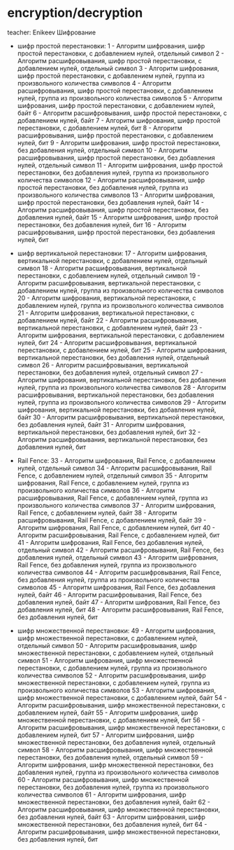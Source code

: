 # encryption/decryption
 teacher: Enikeev
Шифрование

* шифр простой перестановки:
1  - Алгоритм шифрования, шифр простой перестановки, с добавлением нулей, отдельный символ 
2  - Алгоритм расшифровывания, шифр простой перестановки, с добавлением нулей, отдельный символ 
3  - Алгоритм шифрования, шифр простой перестановки, с добавлением нулей, группа из произвольного количества символов 
4  - Алгоритм расшифровывания, шифр простой перестановки, с добавлением нулей, группа из произвольного количества символов 
5  - Алгоритм шифрования, шифр простой перестановки, с добавлением нулей, байт 
6  - Алгоритм расшифровывания, шифр простой перестановки, с добавлением нулей, байт 
7  - Алгоритм шифрования, шифр простой перестановки, с добавлением нулей, бит
8  - Алгоритм расшифровывания, шифр простой перестановки, с добавлением нулей, бит
9  - Алгоритм шифрования, шифр простой перестановки, без добавления нулей, отдельный символ 
10 - Алгоритм расшифровывания, шифр простой перестановки, без добавления нулей, отдельный символ 
11 - Алгоритм шифрования, шифр простой перестановки, без добавления нулей, группа из произвольного количества символов 
12 - Алгоритм расшифровывания, шифр простой перестановки, без добавления нулей, группа из произвольного количества символов 
13 - Алгоритм шифрования, шифр простой перестановки, без добавления нулей, байт 
14 - Алгоритм расшифровывания, шифр простой перестановки, без добавления нулей, байт 
15 - Алгоритм шифрования, шифр простой перестановки, без добавления нулей, бит
16 - Алгоритм расшифровывания, шифр простой перестановки, без добавления нулей, бит

*  шифр вертикальной перестановки:
17 - Алгоритм шифрования, вертикальной перестановки, с добавлением нулей, отдельный символ 
18 - Алгоритм расшифровывания, вертикальной перестановки, с добавлением нулей, отдельный символ 
19 - Алгоритм расшифровывания, вертикальной перестановки, с добавлением нулей, группа из произвольного количества символов 
20 - Алгоритм шифрования, вертикальной перестановки, с добавлением нулей, группа из произвольного количества символов 
21 - Алгоритм шифрования, вертикальной перестановки, с добавлением нулей, байт 
22 - Алгоритм расшифровывания, вертикальной перестановки, с добавлением нулей, байт 
23 - Алгоритм шифрования, вертикальной перестановки, с добавлением нулей, бит
24 - Алгоритм расшифровывания, вертикальной перестановки, с добавлением нулей, бит
25 - Алгоритм шифрования, вертикальной перестановки, без добавления нулей, отдельный символ 
26 - Алгоритм расшифровывания, вертикальной перестановки, без добавления нулей, отдельный символ 
27 - Алгоритм шифрования, вертикальной перестановки, без добавления нулей, группа из произвольного количества символов 
28 - Алгоритм расшифровывания, вертикальной перестановки, без добавления нулей, группа из произвольного количества символов
29 - Алгоритм шифрования, вертикальной перестановки, без добавления нулей, байт 
30 - Алгоритм расшифровывания, вертикальной перестановки, без добавления нулей, байт
31 - Алгоритм шифрования, вертикальной перестановки, без добавления нулей, бит
32 - Алгоритм расшифровывания, вертикальной перестановки, без добавления нулей, бит

*  Rail Fence:
33 - Алгоритм шифрования, Rail Fence, с добавлением нулей, отдельный символ 
34 - Алгоритм расшифровывания, Rail Fence, с добавлением нулей, отдельный символ 
35 - Алгоритм шифрования, Rail Fence, с добавлением нулей, группа из произвольного количества символов 
36 - Алгоритм расшифровывания, Rail Fence, с добавлением нулей, группа из произвольного количества символов
37 - Алгоритм шифрования, Rail Fence, с добавлением нулей, байт 
38 - Алгоритм расшифровывания, Rail Fence, с добавлением нулей, байт 
39 - Алгоритм шифрования, Rail Fence, с добавлением нулей, бит
40 - Алгоритм расшифровывания, Rail Fence, с добавлением нулей, бит
41 - Алгоритм шифрования, Rail Fence, без добавления нулей, отдельный символ 
42 - Алгоритм расшифровывания, Rail Fence, без добавления нулей, отдельный символ
43 - Алгоритм шифрования, Rail Fence, без добавления нулей, группа из произвольного количества символов 
44 - Алгоритм расшифровывания, Rail Fence, без добавления нулей, группа из произвольного количества символов
45 - Алгоритм шифрования, Rail Fence, без добавления нулей, байт 
46 - Алгоритм расшифровывания, Rail Fence, без добавления нулей, байт
47 - Алгоритм шифрования, Rail Fence, без добавления нулей, бит
48 - Алгоритм расшифровывания, Rail Fence, без добавления нулей, бит
 
*  шифр множественной перестановки:
49 - Алгоритм шифрования, шифр множественной перестановки, с добавлением нулей, отдельный символ 
50 - Алгоритм расшифровывания, шифр множественной перестановки, с добавлением нулей, отдельный символ
51 - Алгоритм шифрования, шифр множественной перестановки, с добавлением нулей, группа из произвольного количества символов 
52 - Алгоритм расшифровывания, шифр множественной перестановки, с добавлением нулей, группа из произвольного количества символов 
53 - Алгоритм шифрования, шифр множественной перестановки, с добавлением нулей, байт 
54 - Алгоритм расшифровывания, шифр множественной перестановки, с добавлением нулей, байт 
55 - Алгоритм шифрования, шифр множественной перестановки, с добавлением нулей, бит
56 - Алгоритм расшифровывания, шифр множественной перестановки, с добавлением нулей, бит
57 - Алгоритм шифрования, шифр множественной перестановки, без добавления нулей, отдельный символ 
58 - Алгоритм расшифровывания, шифр множественной перестановки, без добавления нулей, отдельный символ
59 - Алгоритм шифрования, шифр множественной перестановки, без добавления нулей, группа из произвольного количества символов 
60 - Алгоритм расшифровывания, шифр множественной перестановки, без добавления нулей, группа из произвольного количества символов 
61 - Алгоритм шифрования, шифр множественной перестановки, без добавления нулей, байт 
62 - Алгоритм расшифровывания, шифр множественной перестановки, без добавления нулей, байт 
63 - Алгоритм шифрования, шифр множественной перестановки, без добавления нулей, бит
64 - Алгоритм расшифровывания, шифр множественной перестановки, без добавления нулей, бит
 



 




